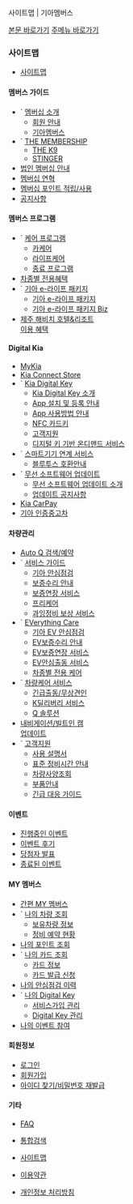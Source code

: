 사이트맵 | 기아멤버스










 



[본문 바로가기](#content)
[주메뉴 바로가기](#gnb)

### 사이트맵

* [사이트맵](https://members.kia.com/kr/view/qftr/sitemap/qftr_sitemap_sitemap.do)

#### 멤버스 가이드

* `
  [멤버십 소개](https://members.kia.com/kr/view/qmgd/qmgd_memberInfo.do)
  + [회원 안내](https://members.kia.com/kr/view/qmgd/qmgd_memberInfo.do)
  + [기아멤버스](https://members.kia.com/kr/view/qmgd/qmgd_brandInfo.do)
* `
  [THE MEMBERSHIP](https://members.kia.com/kr/view/qmgd/qmgd_membership_the_K9.do)
  + [THE K9](https://members.kia.com/kr/view/qmgd/qmgd_membership_the_K9.do)
  + [STINGER](https://members.kia.com/kr/view/qmgd/qmgd_membership_stinger.do)
* [법인 멤버십 안내](https://members.kia.com/kr/view/qmgd/qmgd_qmemberscom.do)
* [멤버십 연혁](https://members.kia.com/kr/view/qmgd/qmgd_brandHistory.do)
* [멤버십 포인트 적립/사용](https://members.kia.com/kr/view/qben/qpoi/usePointList01.do)
* [공지사항](https://members.kia.com/kr/view/qsup/notice/qsup_notice_list.do)

#### 멤버스 프로그램

* `
  [케어 프로그램](https://members.kia.com/kr/view/qevt/qevt_event_carcare_index.do)
  + [카케어](https://members.kia.com/kr/view/qevt/qevt_event_carcare_index.do)
  + [라이프케어](https://members.kia.com/kr/view/qevt/qevt_event_lifecare_index.do)
  + [종료 프로그램](https://members.kia.com/kr/view/qevt/qevt_event_end_index.do)
* [차종별 전용혜택](https://members.kia.com/kr/view/qevt/qevt_carmodel_benefit.do)
* `
  [기아 e-라이프 패키지](https://members.kia.com/kr/view/qevt/ev_recharge_solution_homecharger.do)
  + [기아 e-라이프 패키지](https://members.kia.com/kr/view/qevt/ev_recharge_solution_homecharger.do)
  + [기아 e-라이프 패키지 Biz](https://members.kia.com/kr/view/qevt/ev_recharge_solution_biz.do)
* [제주 해비치 호텔&리조트  
  이용 혜택](https://members.kia.com/kr/view/qmgd/qmgd_jejuHaevichi.do)

#### Digital Kia

* [MyKia](https://members.kia.com/kr/view/qdks/vik/qdks_vik.do)
* [Kia Connect Store](# "새 창으로 이동합니다.")
* `
  [Kia Digital Key](https://members.kia.com/kr/view/qdks/info/qdks_kdk_service_intro.do)
  + [Kia Digital Key 소개](https://members.kia.com/kr/view/qdks/info/qdks_kdk_service_intro.do)
  + [App 설치 및 등록 안내](https://members.kia.com/kr/view/qdks/info/qdks_setup_user.do)
  + [App 사용방법 안내](https://members.kia.com/kr/view/qdks/info/qdks_app_basic.do)
  + [NFC 카드키](https://members.kia.com/kr/view/qdks/info/qdks_card_reg.do)
  + [고객지원](https://members.kia.com/kr/view/qdks/info/qdks_support_vehicle.do)
  + [디지털 키 기반 온디맨드 서비스](https://members.kia.com/kr/view/qdks/info/qdks_ondemand_info.do)
* `
  [스마트기기 연계 서비스](https://members.kia.com/kr/view/qmgt/bt_itca/qmgt_bt_itca_bluetooth.do)
  + [블루투스 호환안내](https://members.kia.com/kr/view/qmgt/bt_itca/qmgt_bt_itca_bluetooth.do)
* `
  [무선 소프트웨어 업데이트](https://members.kia.com/kr/view/qben/wsup/wireless_software_update_info.do)
  + [무선 소프트웨어 업데이트 소개](https://members.kia.com/kr/view/qben/wsup/wireless_software_update_info.do)
  + [업데이트 공지사항](https://members.kia.com/kr/view/qben/wsup/wireless_software_update_notice.do)
* [Kia CarPay](https://members.kia.com/kr/view/qdks/pay/qdks_kp_service_intro.do)
* [기아 인증중고차](# "새 창으로 이동합니다.")

#### 차량관리

* [Auto Q 검색/예약](https://members.kia.com/kr/view/qnet/asn_prct/qnet_asn_prct_index.do)
* `
  [서비스 가이드](https://members.kia.com/kr/view/qben/qtes/eightTest.do)
  + [기아 안심점검](https://members.kia.com/kr/view/qben/qtes/eightTest.do)
  + [보증수리 안내](https://members.kia.com/kr/view/qben/qass/assureCare.do)
  + [보증연장 서비스](https://members.kia.com/kr/view/qben/qass/warranty_extend.do)
  + [프리케어](https://members.kia.com/kr/view/qben/qcar/freeCare.do)
  + [과잉정비 보상 서비스](https://members.kia.com/kr/view/qben/qcar/overmaintenance_compensation_service.do)
* `
  [EVerything Care](https://members.kia.com/kr/view/qben/qtes/ev_eightTest.do)
  + [기아 EV 안심점검](https://members.kia.com/kr/view/qben/qtes/ev_eightTest.do)
  + [EV보증수리 안내](https://members.kia.com/kr/view/qben/qass/assureEvCare.do)
  + [EV보증연장 서비스](https://members.kia.com/kr/view/qben/qass/warranty_extend_electricity.do)
  + [EV안심출동 서비스](https://members.kia.com/kr/view/qben/qfre/elecar_scramble.do)
  + [차종별 전용 케어](https://members.kia.com/kr/view/qben/qtes/type_car_care_ev9.do)
* `
  [차량케어 서비스](https://members.kia.com/kr/view/qben/qfre/scramble.do)
  + [긴급출동/무상견인](https://members.kia.com/kr/view/qben/qfre/scramble.do)
  + [K딜리버리 서비스](https://members.kia.com/kr/view/qnet/dtd_svc/qnet_dtd_svc_smartQsvcList02.do)
  + [Q 솔루션](https://members.kia.com/kr/view/qnet/info/qnet_solution.do)
* [내비게이션/빌트인 캠  
  업데이트](https://members.kia.com/kr/view/qmgt/navi/qmgt_navi_guide.do)
* `
  [고객지원](# "새 창으로 이동합니다.")
  + [사용 설명서](# "새 창으로 이동합니다.")
  + [표준 정비시간 안내](https://members.kia.com/kr/view/qben/qcar/standardTime.do)
  + [차량사양조회](https://members.kia.com/kr/view/qenj/car_spec/qenj_car_spec_select.do)
  + [부품안내](# "새 창으로 이동합니다.")
  + [긴급 대응 가이드](# "새 창으로 이동합니다.")

#### 이벤트

* [진행중인 이벤트](https://members.kia.com/kr/view/qevt/qevt_event_list.do)
* [이벤트 후기](https://members.kia.com/kr/view/qevt/wnr_anc/qevt_wnr_epilogue_list.do)
* [당첨자 발표](https://members.kia.com/kr/view/qevt/wnr_anc/qevt_wnr_anc_list.do)
* [종료된 이벤트](https://members.kia.com/kr/view/qevt/qevt_event_end_list.do)

#### MY 멤버스

* [간편 MY 멤버스](https://members.kia.com/kr/kmpg/myPage.do)
* `
  [나의 차량 조회](https://members.kia.com/kr/kmpg/selectMyPageCkbCarInfo.do)
  + [보유차량 정보](https://members.kia.com/kr/kmpg/selectMyPageCkbCarInfo.do)
  + [정비 예약 현황](https://members.kia.com/kr/kmpg/searchRepairReserve.do)
* [나의 포인트 조회](https://members.kia.com/kr/kmpg/searchMileageList.do)
* `
  [나의 카드 조회](https://members.kia.com/kr/kmnb/selectMbrCrdList.do)
  + [카드 정보](https://members.kia.com/kr/kmnb/selectMbrCrdList.do)
  + [카드 발급 신청](https://members.kia.com/kr/view/qmnb/mbr_card/qmnb_mbr_card_reissue.do)
* [나의 안심점검 이력](https://members.kia.com/kr/kmgt/selectRsmeHistory.do)
* `
  [나의 Digital Key](https://members.kia.com/kr/mkpk/dkManageManagement.do)
  + [서비스가입 관리](https://members.kia.com/kr/mkpm/dKServiceManagement.do)
  + [Digital Key 관리](https://members.kia.com/kr/mkpk/dkManageManagement.do)
* [나의 이벤트 참여](https://members.kia.com/kr/kevt/selectMyEvntStateList.do)

#### 회원정보

* [로그인](javascript:goSignin();)
* [회원가입](https://members.kia.com/kr/view/qmbr/mbr_ent/qmbr_mbr_ent_intro.do)
* [아이디 찾기/비밀번호 재발급](javascript:goFindInfo();)

#### 기타

* [FAQ](https://members.kia.com/kr/view/qsup/faq/qsup_faq_list_best.do)
* [통합검색](https://members.kia.com/kr/view/qsch/qsch_search.do)
* [사이트맵](https://members.kia.com/kr/view/qftr/sitemap/qftr_sitemap_sitemap.do)
* [이용약관](https://members.kia.com/kr/view/qftr/mbr_trm/qftr_mbr_trm_q_clause.do)

* [개인정보 처리방침](https://www.kia.com/kr/legal/privacy/all-account.html "새 창으로 이동합니다.")